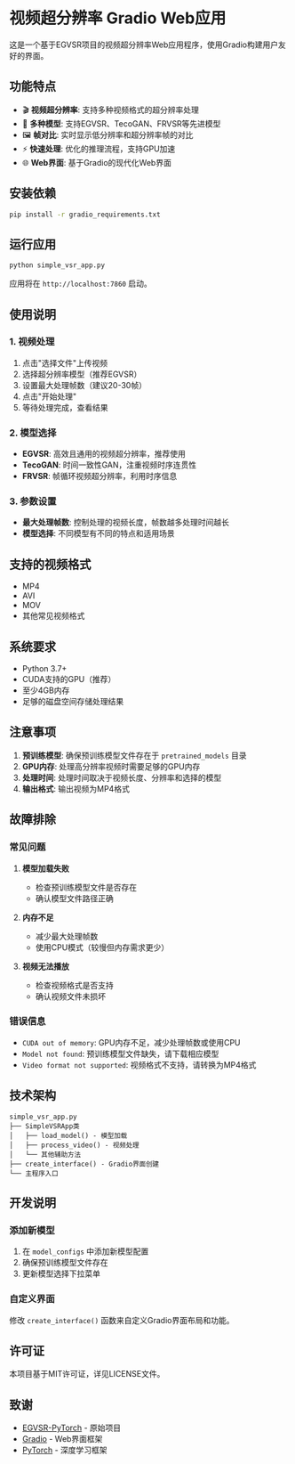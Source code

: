 # 视频超分辨率 Gradio Web应用

这是一个基于EGVSR项目的视频超分辨率Web应用程序，使用Gradio构建用户友好的界面。

## 功能特点

- 🎬 **视频超分辨率**: 支持多种视频格式的超分辨率处理
- 🤖 **多种模型**: 支持EGVSR、TecoGAN、FRVSR等先进模型
- 🖼️ **帧对比**: 实时显示低分辨率和超分辨率帧的对比
- ⚡ **快速处理**: 优化的推理流程，支持GPU加速
- 🌐 **Web界面**: 基于Gradio的现代化Web界面

## 安装依赖

```bash
pip install -r gradio_requirements.txt
```

## 运行应用

```bash
python simple_vsr_app.py
```

应用将在 `http://localhost:7860` 启动。

## 使用说明

### 1. 视频处理
1. 点击"选择文件"上传视频
2. 选择超分辨率模型（推荐EGVSR）
3. 设置最大处理帧数（建议20-30帧）
4. 点击"开始处理"
5. 等待处理完成，查看结果

### 2. 模型选择
- **EGVSR**: 高效且通用的视频超分辨率，推荐使用
- **TecoGAN**: 时间一致性GAN，注重视频时序连贯性
- **FRVSR**: 帧循环视频超分辨率，利用时序信息

### 3. 参数设置
- **最大处理帧数**: 控制处理的视频长度，帧数越多处理时间越长
- **模型选择**: 不同模型有不同的特点和适用场景

## 支持的视频格式

- MP4
- AVI
- MOV
- 其他常见视频格式

## 系统要求

- Python 3.7+
- CUDA支持的GPU（推荐）
- 至少4GB内存
- 足够的磁盘空间存储处理结果

## 注意事项

1. **预训练模型**: 确保预训练模型文件存在于 `pretrained_models` 目录
2. **GPU内存**: 处理高分辨率视频时需要足够的GPU内存
3. **处理时间**: 处理时间取决于视频长度、分辨率和选择的模型
4. **输出格式**: 输出视频为MP4格式

## 故障排除

### 常见问题

1. **模型加载失败**
   - 检查预训练模型文件是否存在
   - 确认模型文件路径正确

2. **内存不足**
   - 减少最大处理帧数
   - 使用CPU模式（较慢但内存需求更少）

3. **视频无法播放**
   - 检查视频格式是否支持
   - 确认视频文件未损坏

### 错误信息

- `CUDA out of memory`: GPU内存不足，减少处理帧数或使用CPU
- `Model not found`: 预训练模型文件缺失，请下载相应模型
- `Video format not supported`: 视频格式不支持，请转换为MP4格式

## 技术架构

```
simple_vsr_app.py
├── SimpleVSRApp类
│   ├── load_model() - 模型加载
│   ├── process_video() - 视频处理
│   └── 其他辅助方法
├── create_interface() - Gradio界面创建
└── 主程序入口
```

## 开发说明

### 添加新模型

1. 在 `model_configs` 中添加新模型配置
2. 确保预训练模型文件存在
3. 更新模型选择下拉菜单

### 自定义界面

修改 `create_interface()` 函数来自定义Gradio界面布局和功能。

## 许可证

本项目基于MIT许可证，详见LICENSE文件。

## 致谢

- [EGVSR-PyTorch](https://github.com/Thmen/EGVSR) - 原始项目
- [Gradio](https://gradio.app/) - Web界面框架
- [PyTorch](https://pytorch.org/) - 深度学习框架 